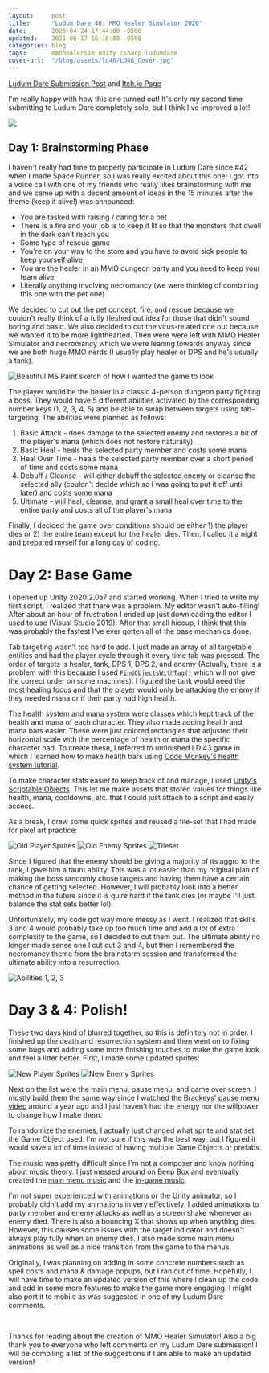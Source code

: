 ```yaml
---
layout:     post
title:      "Ludum Dare 46: MMO Healer Simulator 2020"
date:       2020-04-24 17:44:00 -0500
updated:    2021-06-17 16:16:00 -0500
categories: blog
tags:       mmohealersim unity csharp ludumdare
cover-url:  "/blog/assets/ld46/LD46_Cover.jpg"
---
```


[Ludum Dare Submission Post](https://ldjam.com/events/ludum-dare/46/mmo-healer-simulator-2020) and [Itch.io Page](https://emicb.itch.io/mmo-healer-simulator-2020)

I'm really happy with how this one turned out! It's only my second time submitting to Ludum Dare completely solo, but I think I've improved a lot!

<!--more-->

![](/blog/assets/ld46/LD46_Cover.jpg)

## Day 1: Brainstorming Phase
I haven't really had time to properly participate in Ludum Dare since #42 when I made Space Runner, so I was really excited about this one! I got into a voice call with one of my friends who really likes brainstorming with me and we came up with a decent amount of ideas in the 15 minutes after the theme (keep it alive!) was announced:
- You are tasked with raising / caring for a pet
- There is a fire and your job is to keep it lit so that the monsters that dwell in the dark can't reach you
- Some type of rescue game
- You're on your way to the store and you have to avoid sick people to keep yourself alive
- You are the healer in an MMO dungeon party and you need to keep your team alive
- Literally anything involving necromancy (we were thinking of combining this one with the pet one)

We decided to cut out the pet concept, fire, and rescue because we couldn't really think of a fully fleshed out idea for those that didn't sound boring and basic. We also decided to cut the virus-related one out because we wanted it to be more lighthearted. Then were were left with MMO Healer Simulator and necromancy which we were leaning towards anyway since we are both huge MMO nerds (I usually play healer or DPS and he's usually a tank).

![Beautiful MS Paint sketch of how I wanted the game to look](/blog/assets/ld46/wonderful.png)

The player would be the healer in a classic 4-person dungeon party fighting a boss. They would have 5 different abilities activated by the corresponding number keys (1, 2, 3, 4, 5) and be able to swap between targets using tab-targeting. The abilities were planned as follows:
1. Basic Attack - does damage to the selected enemy and restores a bit of the player's mana (which does not restore naturally)
2. Basic Heal - heals the selected party member and costs some mana
3. Heal Over Time - heals the selected party member over a short period of time and costs some mana
4. Debuff / Cleanse - will either debuff the selected enemy or cleanse the selected ally (couldn't decide which so I was going to put it off until later) and costs some mana
5. Ultimate - will heal, cleanse, and grant a small heal over time to the entire party and costs all of the player's mana

Finally, I decided the game over conditions should be either 1) the player dies or 2) the entire team except for the healer dies. Then, I called it a night and prepared myself for a long day of coding.

# Day 2: Base Game
I opened up Unity 2020.2.0a7 and started working. When I tried to write my first script, I realized that there was a problem. My editor wasn't auto-filling! After about an hour of frustration I ended up just downloading the editor I used to use (Visual Studio 2019). After that small hiccup, I think that this was probably the fastest I've ever gotten all of the base mechanics done. 

Tab targeting wasn't too hard to add. I just made an array of all targetable entities and had the player cycle through it every time tab was pressed. The order of targets is healer, tank, DPS 1, DPS 2, and enemy (Actually, there is a problem with this because I used [`FindObjectsWithTag()`](https://docs.unity3d.com/ScriptReference/GameObject.FindGameObjectsWithTag.html) which will not give the correct order on some machines). I figured the tank would need the most healing focus and that the player would only be attacking the enemy if they needed mana or if their party had high health.

The health system and mana system were classes which kept track of the health and mana of each character. They also made adding health and mana bars easier. These were just colored rectangles that adjusted their horizontal scale with the percentage of health or mana the specific character had. To create these, I referred to unfinished LD 43 game in which I learned how to make health bars using [Code Monkey's health system tutorial](https://www.youtube.com/watch?v=0T5ei9jN63M).

To make character stats easier to keep track of and manage, I used [Unity's Scriptable Objects](https://docs.unity3d.com/Manual/class-ScriptableObject.html). This let me make assets that stored values for things like health, mana, cooldowns, etc. that I could just attach to a script and easily access.

As a break, I drew some quick sprites and reused a tile-set that I had made for pixel art practice:

![Old Player Sprites](/blog/assets/ld46/playerspritesold.png)
![Old Enemy Sprites](/blog/assets/ld46/enemyspritesold.png)
![Tileset](/blog/assets/ld46/tileset.png)

Since I figured that the enemy should be giving a majority of its aggro to the tank, I gave him a taunt ability. This was a lot easier than my original plan of making the boss randomly chose targets and having them have a certain chance of getting selected. However, I will probably look into a better method in the future since it is quire hard if the tank dies (or maybe I'll just balance the stat sets better lol).

Unfortunately, my code got way more messy as I went. I realized that skills 3 and 4 would probably take up too much time and add a lot of extra complexity to the game, so I decided to cut them out. The ultimate ability no longer made sense one I cut out 3 and 4, but then I remembered the necromancy theme from the brainstorm session and transformed the ultimate ability into a resurrection.

![Abilities 1, 2, 3](/blog/assets/ld46/abilities.png)

# Day 3 & 4: Polish!
These two days kind of blurred together, so this is definitely not in order. I finished up the death and resurrection system and then went on to fixing some bugs and adding some more finishing touches to make the game look and feel a litter better. First, I made some updated sprites:

![New Player Sprites](/blog/assets/ld46/playerspritesnew.png)
![New Enemy Sprites](/blog/assets/ld46/enemyspritesnew.png)

Next on the list were the main menu, pause menu, and game over screen. I mostly build them the same way since I watched the [Brackeys' pause menu video](https://youtu.be/JivuXdrIHK0) around a year ago and I just haven't had the energy nor the willpower to change how I make them.

To randomize the enemies, I actually just changed what sprite and stat set the Game Object used. I'm not sure if this was the best way, but I figured it would save a lot of time instead of having multiple Game Objects or prefabs.

The music was pretty difficult since I'm not a composer and know nothing about music theory. I just messed around on [Beep Box](https://beepbox.co/#8n31s0k0l00e03t2mm0a7g0fj07i0r1o3210T0v1L4u86q1d4f9y0z9C0w6c0h3T5v1L4u28q1d5f9y1z7C1c0h8H_--D---ZBLRS-ST1v1L4u39q1d5f6y2z8C1c0A0F0B0V1Q38e0Pa610E0861T2v1L4u15q0d1f8y0z1C2w0b4h400000000h4g000000014h000000004h400000000p16000000) and eventually created the [main menu music](https://beepbox.co/#8n31s0k0l00e03t2mm0a7g0fj07i0r1o3210T0v2L4u00q1d1f8y0z6C1w2c0h0T0v5L4u00q3d6f8y5z1C0w2c0h0T0v5L4u00q3d5f8y6z8C0w2c2h0T2v6L4u15q0d1f8y0z1C2w0b4zg00000000h8M0000000000000000004h400000000p21zFHYBAqkQvdC9pdarnZFHZhd7wRkQQFILH9GFGLFYkCnKPz-9GFFFOunpPJlCpljlDR1jq-30RMeCCGGCLXGOsHbOg05dHDkkk00) and the [in-game music](https://beepbox.co/#8n31s0k0l00e07t2mm0a7g0fj07i0r1o3210T0v3L4u00q1d1f9y0z6C1w2c0h0T0v5L4u00q3d1f7y1z2C0w2c0h0T0v3L4u00q1d1f8y0z6C1w2c0h0T2v6L4u15q0d1f8y0z1C2w0b4zd5dw0000004y8y0000000y8y8000004i4x8g00000p22BFJvW2FFFH-qqqqkQvdddddeKhAqqGqieGwLGEbZk5vjlnjjjp3QQQQQWGWGqGqGqGqAOYRspSWWqqWX86CCCGKCCMFEZ6WCGCGCGCGCGCGCGCLNb8aCiHGH0FKDS21FJvKhFwwaqYgLFFFFFFFEOaaqaqaqaqaqaqaq00).

I'm not super experienced with animations or the Unity animator, so I probably didn't add my animations in very effectively. I added animations to party member and enemy attacks as well as a screen shake whenever an enemy died. There is also a bouncing X that shows up when anything dies. However, this causes some issues with the target indicator and doesn't always play fully when an enemy dies. I also made some main menu animations as well as a nice transition from the game to the menus.

Originally, I was planning on adding in some concrete numbers such as spell costs and mana & damage popups, but I ran out of time. Hopefully, I will have time to make an updated version of this where I clean up the code and add in some more features to make the game more engaging. I might also port it to mobile as was suggested in one of my Ludum Dare comments.

&nbsp;

Thanks for reading about the creation of MMO Healer Simulator! Also a big thank you to everyone who left comments on my Ludum Dare submission! I will be compiling a list of the suggestions if I am able to make an updated version!
